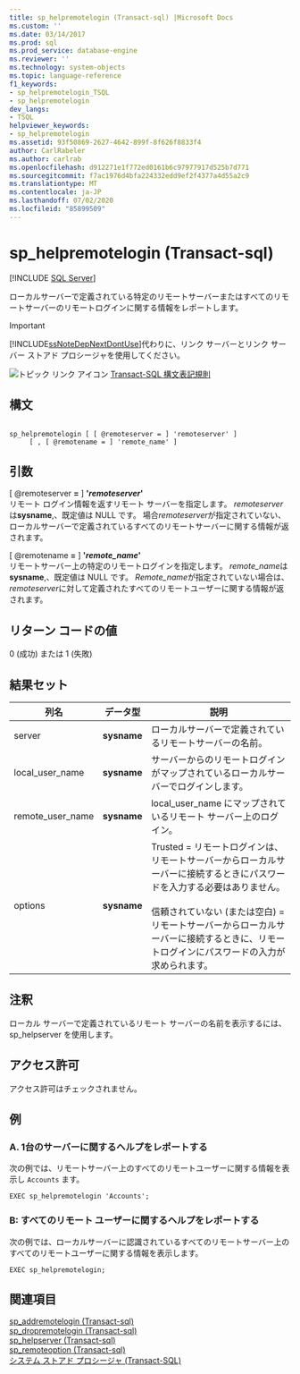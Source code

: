 ```yaml
---
title: sp_helpremotelogin (Transact-sql) |Microsoft Docs
ms.custom: ''
ms.date: 03/14/2017
ms.prod: sql
ms.prod_service: database-engine
ms.reviewer: ''
ms.technology: system-objects
ms.topic: language-reference
f1_keywords:
- sp_helpremotelogin_TSQL
- sp_helpremotelogin
dev_langs:
- TSQL
helpviewer_keywords:
- sp_helpremotelogin
ms.assetid: 93f50869-2627-4642-899f-8f626f8833f4
author: CarlRabeler
ms.author: carlrab
ms.openlocfilehash: d912271e1f772ed0161b6c97977917d525b7d771
ms.sourcegitcommit: f7ac1976d4bfa224332edd9ef2f4377a4d55a2c9
ms.translationtype: MT
ms.contentlocale: ja-JP
ms.lasthandoff: 07/02/2020
ms.locfileid: "85899509"
---
```

# <a name="sp_helpremotelogin-transact-sql"></a>sp_helpremotelogin (Transact-sql)
[!INCLUDE [SQL Server](../../includes/applies-to-version/sqlserver.md)]

  ローカルサーバーで定義されている特定のリモートサーバーまたはすべてのリモートサーバーのリモートログインに関する情報をレポートします。  
  
> [!IMPORTANT]  
>  [!INCLUDE[ssNoteDepNextDontUse](../../includes/ssnotedepnextdontuse-md.md)]代わりに、リンク サーバーとリンク サーバー ストアド プロシージャを使用してください。  
  
 ![トピック リンク アイコン](../../database-engine/configure-windows/media/topic-link.gif "トピック リンク アイコン") [Transact-SQL 構文表記規則](../../t-sql/language-elements/transact-sql-syntax-conventions-transact-sql.md)  
  
## <a name="syntax"></a>構文  
  
```  
  
sp_helpremotelogin [ [ @remoteserver = ] 'remoteserver' ]   
     [ , [ @remotename = ] 'remote_name' ]  
```  
  
## <a name="arguments"></a>引数  
 [ @remoteserver **=** ] **'***remoteserver***'**  
 リモート ログイン情報を返すリモート サーバーを指定します。 *remoteserver*は**sysname**,、既定値は NULL です。 場合*remoteserver*が指定されていない、ローカルサーバーで定義されているすべてのリモートサーバーに関する情報が返されます。  
  
 [ @remotename **=** ] **'***remote_name***'**  
 リモートサーバー上の特定のリモートログインを指定します。 *remote_name*は**sysname**,、既定値は NULL です。 *Remote_name*が指定されていない場合は、 *remoteserver*に対して定義されたすべてのリモートユーザーに関する情報が返されます。  
  
## <a name="return-code-values"></a>リターン コードの値  
 0 (成功) または 1 (失敗)  
  
## <a name="result-sets"></a>結果セット  
  
|列名|データ型|説明|  
|-----------------|---------------|-----------------|  
|server|**sysname**|ローカルサーバーで定義されているリモートサーバーの名前。|  
|local_user_name|**sysname**|サーバーからのリモートログインがマップされているローカルサーバーでログインします。|  
|remote_user_name|**sysname**|local_user_name にマップされているリモート サーバー上のログイン。|  
|options|**sysname**|Trusted = リモートログインは、リモートサーバーからローカルサーバーに接続するときにパスワードを入力する必要はありません。<br /><br /> 信頼されていない (または空白) = リモートサーバーからローカルサーバーに接続するときに、リモートログインにパスワードの入力が求められます。|  
  
## <a name="remarks"></a>注釈  
 ローカル サーバーで定義されているリモート サーバーの名前を表示するには、sp_helpserver を使用します。  
  
## <a name="permissions"></a>アクセス許可  
 アクセス許可はチェックされません。  
  
## <a name="examples"></a>例  
  
### <a name="a-reporting-help-on-a-single-server"></a>A. 1台のサーバーに関するヘルプをレポートする  
 次の例では、リモートサーバー上のすべてのリモートユーザーに関する情報を表示し `Accounts` ます。  
  
```  
EXEC sp_helpremotelogin 'Accounts';  
```  
  
### <a name="b-reporting-help-on-all-remote-users"></a>B: すべてのリモート ユーザーに関するヘルプをレポートする  
 次の例では、ローカルサーバーに認識されているすべてのリモートサーバー上のすべてのリモートユーザーに関する情報を表示します。  
  
```  
EXEC sp_helpremotelogin;  
```  
  
## <a name="see-also"></a>関連項目  
 [sp_addremotelogin &#40;Transact-sql&#41;](../../relational-databases/system-stored-procedures/sp-addremotelogin-transact-sql.md)   
 [sp_dropremotelogin &#40;Transact-sql&#41;](../../relational-databases/system-stored-procedures/sp-dropremotelogin-transact-sql.md)   
 [sp_helpserver &#40;Transact-sql&#41;](../../relational-databases/system-stored-procedures/sp-helpserver-transact-sql.md)   
 [sp_remoteoption &#40;Transact-sql&#41;](../../relational-databases/system-stored-procedures/sp-remoteoption-transact-sql.md)   
 [システム ストアド プロシージャ &#40;Transact-SQL&#41;](../../relational-databases/system-stored-procedures/system-stored-procedures-transact-sql.md)  
  
  
